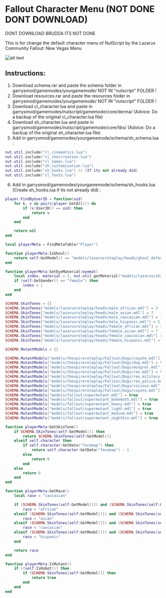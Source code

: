 # Fallout Character Menu (NOT DONE DONT DOWNLOAD)

DONT DOWNLOAD BRUDDA ITS NOT DONE

This is for change the default character menu of NutScript by the Lazarus Community Fallout: New Vegas Menu

![alt text](https://image.ibb.co/bzkiD7/20180210134327_1.jpg "Menu")

## Instructions:

1) Download schema.rar and paste the schema folder in garrysmod/gamemodes/yourgamemode/	NOT IN "nutscript" FOLDER !
2) Download resources.rar and paste the resources folder in garrysmod/gamemodes/yourgamemode/	NOT IN "nutscript" FOLDER !
3) Download cl_character.lua and paste in garrysmod/gamemodes/nutscript/gamemode/core/derma/ (Advice: Do a backup of the original cl_character.lua file)
4) Download sh_character.lua and paste in garrysmod/gamemodes/nutscript/gamemode/core/libs/ (Advice: Do a backup of the original sh_character.lua file)
5) Add in garrysmod/gamemodes/yourgamemode/schema/sh_schema.lua :

```lua
nut.util.include("cl_cinematics.lua")
nut.util.include("cl_charcreation.lua")
nut.util.include("cl_names.lua")
nut.util.include("sh_customization.lua")
nut.util.include("sh_hooks.lua") // (If its not already did)
nut.util.include("cl_fonts.lua")
```

6) Add in garrysmod/gamemodes/yourgamemode/schema/sh_hooks.lua (Create sh_hooks.lua if its not already did) :

```lua
player.FindByUserID = function(uid)
	for k, v in pairs(player.GetAll()) do
		if (v:UserID() == uid) then
			return v
		end
	end

	return nil
end

local playerMeta = FindMetaTable("Player")

function playerMeta:IsGhoul()
	return self:GetModel() == "models/lazarusroleplay/heads/ghoul_default.mdl"
end

function playerMeta:SetEyeMaterial(eyemat)
	local index, material = 3, nut.util.getMaterial("models/lazarus/shared/"..eyemat)
	if (self:GetGender() == "female") then
		index = 1
	end
end

SCHEMA.SkinTones = {}
SCHEMA.SkinTones["models/lazarusroleplay/heads/male_african.mdl"] = 3
SCHEMA.SkinTones["models/lazarusroleplay/heads/male_asian.mdl"] = 7
SCHEMA.SkinTones["models/lazarusroleplay/heads/male_caucasian.mdl"] = 1
SCHEMA.SkinTones["models/lazarusroleplay/heads/male_hispanic.mdl"] = 5
SCHEMA.SkinTones["models/lazarusroleplay/heads/female_african.mdl"] = 3
SCHEMA.SkinTones["models/lazarusroleplay/heads/female_asian.mdl"] = 7
SCHEMA.SkinTones["models/lazarusroleplay/heads/female_caucasian.mdl"] = 1
SCHEMA.SkinTones["models/lazarusroleplay/heads/female_hispanic.mdl"] = 5

SCHEMA.MutantModels = {}

SCHEMA.MutantModels["models/thespireroleplay/Fallout/Dogs/coyote.mdl"] = true
SCHEMA.MutantModels["models/thespireroleplay/Fallout/Dogs/dog.mdl"] = true
SCHEMA.MutantModels["models/thespireroleplay/Fallout/Dogs/mongrel.mdl"] = true
SCHEMA.MutantModels["models/thespireroleplay/Fallout/Dogs/rex.mdl"] = true
SCHEMA.MutantModels["models/thespireroleplay/Fallout/Dogs/rex_military.mdl"] = true
SCHEMA.MutantModels["models/thespireroleplay/Fallout/Dogs/rex_police.mdl"] = true
SCHEMA.MutantModels["models/thespireroleplay/Fallout/Dogs/vicious.mdl"] = true
SCHEMA.MutantModels["models/thespireroleplay/Fallout/Dogs/coyote.mdl"] = true
SCHEMA.MutantModels["models/fallout/supermutant.mdl"] = true
SCHEMA.MutantModels["models/fallout/supermutant_behemoth.mdl"] = true
SCHEMA.MutantModels["models/fallout/supermutant_heavy.mdl"] = true
SCHEMA.MutantModels["models/fallout/supermutant_light.mdl"] = true
SCHEMA.MutantModels["models/fallout/supermutant_medium.mdl"] = true
SCHEMA.MutantModels["models/fallout/supermutant_nightkin.mdl"] = true

function playerMeta:GetSkinTone()
	if SCHEMA.SkinTones[self:GetModel()] then
		return SCHEMA.SkinTones[self:GetModel()]
	elseif self.character then
		if self.character:GetData("facemap") then
			return self.character:GetData("facemap") - 1
		else
			return 0
		end
	else
		return 0
	end
end

function playerMeta:GetRace()
	local race = "caucasian"

	if (SCHEMA.SkinTones[self:GetModel()]) and (SCHEMA.SkinTones[self:GetModel()] == 3) then
		race = "african"
	elseif (SCHEMA.SkinTones[self:GetModel()]) and (SCHEMA.SkinTones[self:GetModel()] == 7) then
		race = "asian"
	elseif (SCHEMA.SkinTones[self:GetModel()]) and (SCHEMA.SkinTones[self:GetModel()] == 1) then
		race = "caucasian"
	elseif (SCHEMA.SkinTones[self:GetModel()]) and (SCHEMA.SkinTones[self:GetModel()] == 5) then
		race = "hispanic"
	end

	return race
end

function playerMeta:IsMutant()
	if (!self:IsRobot()) then
		if !SCHEMA.SkinTones[self:GetModel()] then
			return true
		end
	end
end
```

